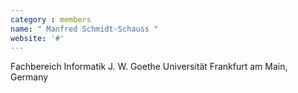 ```yaml
---
category : members
name: " Manfred Schmidt-Schauss " 
website: '#'
---
```

Fachbereich Informatik
J. W. Goethe Universität
Frankfurt am Main, Germany

